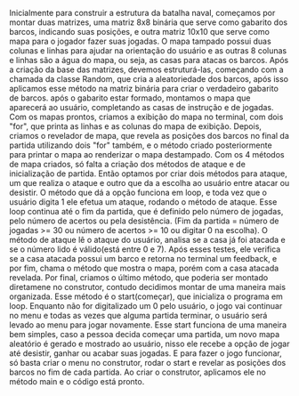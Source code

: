 Inicialmente para construir a estrutura da batalha naval, começamos por montar duas matrizes, uma matriz 8x8 binária que serve como gabarito dos barcos, indicando suas posições, e outra matriz 10x10 que serve como mapa para o jogador fazer suas jogadas.
O mapa tampado possui duas colunas e linhas para ajudar na orientação do usuário e as outras 8 colunas e linhas são a água do mapa, ou seja, as casas para atacas os barcos.
Após a criação da base das matrizes, devemos estruturá-las, começando com a chamada da classe Random, que cria a aleatoriedade dos barcos, após isso aplicamos esse método na matriz binária para criar o verdadeiro gabarito de barcos.
após o gabarito estar formado, montamos o mapa que aparecerá ao usuário, completando as casas de instrução e de jogadas.
Com os mapas prontos, criamos a exibição do mapa no terminal, com dois "for", que printa as linhas e as colunas do mapa de exibição.
Depois, criamos o revelador de mapa, que revela as posições dos barcos no final da partida utilizando dois "for" também, e o método criado posteriormente para printar o mapa ao renderizar o mapa destampado.
Com os 4 métodos de mapa criados, só falta a criação dos métodos de ataque e de inicialização de partida.
Então optamos por criar dois métodos para ataque, um que realiza o ataque e outro que da a escolha ao usuário entre atacar ou desistir.
O método que dá a opção funciona em loop, e toda vez que o usuário digita 1 ele efetua um ataque, rodando o método de ataque. Esse loop continua até o fim da partida, que é definido pelo número de jogadas, pelo número de acertos ou pela desistência. (Fim da partida = número de jogadas >= 30 ou número de acertos >= 10 ou digitar 0 na escolha).
O método de ataque lê o ataque do usuário, analisa se a casa já foi atacada e se o número lido é válido(está entre 0 e 7). Após esses testes, ele verifica se a casa atacada possui um barco e retorna no terminal um feedback, e por fim, chama o método que mostra o mapa, porém com a casa atacada revelada.
Por final, criamos o último método, que poderia ser montado diretamene no construtor, contudo decidimos montar de uma maneira mais organizada. Esse método é o start(começar), que inicializa o programa em loop. Enquanto não for digitalizado um 0 pelo usuário, o jogo vai continuar no menu e todas as vezes que alguma partida terminar, o usuário será levado ao menu para jogar novamente.
Esse start funciona de uma maneira bem simples, caso a pessoa decida começar uma partida, um novo mapa aleatório é gerado e mostrado ao usuário, nisso ele recebe a opção de jogar até desistir, ganhar ou acabar suas jogadas.
E para fazer o jogo funcionar, só basta criar o menu no construtor, rodar o start e revelar as posições dos barcos no fim de cada partida. Ao criar o construtor, aplicamos ele no método main e o código está pronto.